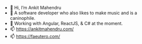 - 👋 Hi, I’m Ankit Mahendru
- 👀 A software developer who also likes to make music and is a caninophile.
- 🌱 Working with Angular, ReactJS, & C# at the moment.
- 📫 https://ankitmahendru.com/
- 📫 https://faeutero.com/

<!---
mahendruankit/mahendruankit is a ✨ special ✨ repository because its `README.md` (this file) appears on your GitHub profile.
You can click the Preview link to take a look at your changes.
--->
